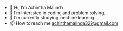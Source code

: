 - 👋 Hi, I’m Achintha Malinda
- 👀 I’m interested in coding and problem solving.
- 🌱 I’m currently studying mechine learning.
- 📫 How to reach me achinthamalinda329@gmail.com
